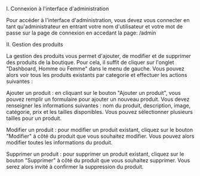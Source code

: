 I. Connexion à l'interface d'administration

Pour accéder à l'interface d'administration, vous devez vous connecter en tant qu'administrateur en entrant votre nom d'utilisateur et votre mot de passe sur la page de connexion en accedant la page: /admin

II. Gestion des produits

La gestion des produits vous permet d'ajouter, de modifier et de supprimer des produits de la boutique. Pour cela, il suffit de cliquer sur l'onglet "Dashboard, Homme ou Femme" dans le menu de gauche. Vous pouvez alors voir tous les produits existants par categorie et effectuer les actions suivantes :

Ajouter un produit : en cliquant sur le bouton "Ajouter un produit", vous pouvez remplir un formulaire pour ajouter un nouveau produit. Vous devez renseigner les informations suivantes : nom du produit, description, image, catégorie, prix et les tailles disponibles. Vous pouvez sélectionner plusieurs tailles pour un produit.

Modifier un produit : pour modifier un produit existant, cliquez sur le bouton "Modifier" à côté du produit que vous souhaitez modifier. Vous pouvez alors modifier toutes les informations du produit.

Supprimer un produit : pour supprimer un produit existant, cliquez sur le bouton "Supprimer" à côté du produit que vous souhaitez supprimer. Vous serez alors invité à confirmer la suppression du produit.
